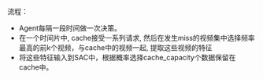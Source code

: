 流程：
- Agent每隔一段时间做一次决策。
- 在一个时间片中, cache接受一系列请求, 然后在发生miss的视频集中选择频率最高的前k个视频，与cache中的视频一起, 提取这些视频的特征
- 将这些特征输入到SAC中，根据概率选择cache_capacity个数据保留在cache中。
